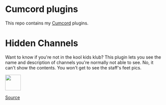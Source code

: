 # Cumcord plugins

This repo contains my [Cumcord](https://github.com/Cumcord/Cumcord/) plugins.

# Hidden Channels

Want to know if you're not in the kool kids klub? This plugin lets you see the name and description of channels you're normally not able to see.
No, it can't show the contents. You won't get to see the staff's feet pics.

<a target="_blank" href="https://send.cumcord.com/#https://cumcord.xirreal.dev/hiddenChannels"><img height="50" src="https://yellowsink.github.io/cc-plugins/assets/cumdump_button.png" /></a>

[Source](https://github.com/xirreal-plugins/xirreal-plugins.github.io/tree/master/hiddenChannels)

